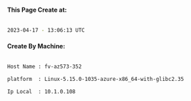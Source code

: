 
   
#### This Page Create at:

```bash

2023-04-17 - 13:06:13 UTC

```

#### Create By Machine:

```bash

Host Name : fv-az573-352

platform  : Linux-5.15.0-1035-azure-x86_64-with-glibc2.35

Ip Local  : 10.1.0.108

```


